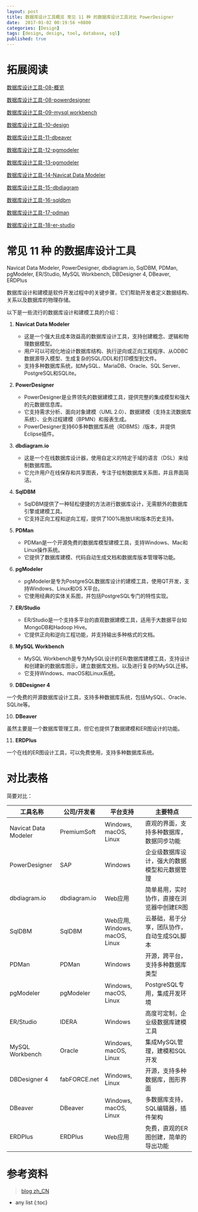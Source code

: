 ```yaml
---
layout: post
title: 数据库设计工具概览 常见 11 种 的数据库设计工具对比 PowerDesigner
date:  2017-01-02 00:19:56 +0800
categories: [Design]
tags: [design, design, tool, database, sql]
published: true
---
```


# 拓展阅读

[数据库设计工具-08-概览](https://houbb.github.io/2017/01/01/design-tool-db-01-db-overview)

[数据库设计工具-08-powerdesigner](https://houbb.github.io/2017/01/01/design-tool-db-09-powerdesigner-01-intro)

[数据库设计工具-09-mysql workbench](https://houbb.github.io/2017/01/01/design-tool-db-09-mysql-workbench-01-intro)

[数据库设计工具-10-design](https://houbb.github.io/2017/01/01/design-tool-db-10-design-01-intro)

[数据库设计工具-11-dbeaver](https://houbb.github.io/2017/01/01/design-tool-db-11-dbeaver-01-intro)

[数据库设计工具-12-pgmodeler](https://houbb.github.io/2017/01/01/design-tool-db-12-pgmodeler-01-intro)

[数据库设计工具-13-pgmodeler](https://houbb.github.io/2017/01/01/design-tool-db-13-erdplus-01-intro)

[数据库设计工具-14-Navicat Data Modeler](https://houbb.github.io/2017/01/01/design-tool-db-14-nav-data-modeler-01-intro)

[数据库设计工具-15-dbdiagram](https://houbb.github.io/2017/01/01/design-tool-db-15-dbdiagram-01-intro)

[数据库设计工具-16-sqldbm](https://houbb.github.io/2017/01/01/design-tool-db-16-sqldbm-01-intro)

[数据库设计工具-17-pdman](https://houbb.github.io/2017/01/01/design-tool-db-17-pdman-01-intro)

[数据库设计工具-18-er-studio](https://houbb.github.io/2017/01/01/design-tool-db-18-er-studio-01-intro)


# 常见 11 种 的数据库设计工具

Navicat Data Modeler, PowerDesigner, dbdiagram.io, SqlDBM, PDMan, pgModeler, ER/Studio, MySQL Workbench, DBDesigner 4, DBeaver, ERDPlus


数据库设计和建模是软件开发过程中的关键步骤，它们帮助开发者定义数据结构、关系以及数据库的物理存储。

以下是一些流行的数据库设计和建模工具的介绍：

1. **Navicat Data Modeler** 
   - 这是一个强大且成本效益高的数据库设计工具，支持创建概念、逻辑和物理数据模型。
   - 用户可以可视化地设计数据库结构、执行逆向或正向工程程序、从ODBC数据源导入模型、生成复杂的SQL/DDL和打印模型到文件。
   - 支持多种数据库系统，如MySQL、MariaDB、Oracle、SQL Server、PostgreSQL和SQLite。

2. **PowerDesigner** 
   - PowerDesigner是业界领先的数据建模工具，提供完整的集成模型和强大的元数据信息库。
   - 它支持需求分析、面向对象建模（UML 2.0）、数据建模（支持主流数据库系统）、业务过程建模（BPMN）和报表生成。
   - PowerDesigner支持60多种数据库系统（RDBMS）/版本，并提供Eclipse插件。

3. **dbdiagram.io** 
   - 这是一个在线数据库设计器，使用自定义的特定于域的语言（DSL）来绘制数据库图。
   - 它允许用户在线保存和共享图表，专注于绘制数据库关系图，并且界面简洁。

4. **SqlDBM** 
   - SqlDBM提供了一种轻松便捷的方法进行数据库设计，无需额外的数据库引擎或建模工具。
   - 它支持正向工程和逆向工程，提供了100%拖放UI和版本历史支持。

5. **PDMan** 
   - PDMan是一个开源免费的数据库模型建模工具，支持Windows、Mac和Linux操作系统。
   - 它提供了数据库建模、代码自动生成文档和数据库版本管理等功能。

6. **pgModeler** 

   - pgModeler是专为PostgreSQL数据库设计的建模工具，使用QT开发，支持Windows、Linux和OS X平台。
   - 它使用经典的实体关系图，并包括PostgreSQL专门的特性实现。

7. **ER/Studio** 

   - ER/Studio是一个支持多平台的直观数据建模工具，适用于大数据平台如MongoDB和Hadoop Hive。
   - 它提供正向和逆向工程功能，并支持输出多种格式的文档。

8. **MySQL Workbench** 

   - MySQL Workbench是专为MySQL设计的ER/数据库建模工具，支持设计和创建新的数据库图示，建立数据库文档，以及进行复杂的MySQL迁移。
   - 它支持Windows、macOS和Linux系统。

9. **DBDesigner 4** 

一个免费的开源数据库设计工具，支持多种数据库系统，包括MySQL、Oracle、SQLite等。

10. **DBeaver** 

虽然主要是一个数据库管理工具，但它也提供了数据建模和ER图设计的功能。

11. **ERDPlus**

一个在线的ER图设计工具，可以免费使用，支持多种数据库系统。

# 对比表格

简要对比：

| 工具名称          | 公司/开发者        | 平台支持          | 主要特点                                     |
|------------------|------------------|------------------|----------------------------------------------|
| Navicat Data Modeler | PremiumSoft      | Windows, macOS, Linux | 直观的界面，支持多种数据库，数据同步功能         |
| PowerDesigner    | SAP              | Windows           | 企业级数据库设计，强大的数据模型和元数据管理   |
| dbdiagram.io     | dbdiagram.io      | Web应用           | 简单易用，实时协作，直接在浏览器中创建ER图       |
| SqlDBM           | SqlDBM           | Web应用, Windows, macOS, Linux | 云基础，易于分享，团队协作，自动生成SQL脚本   |
| PDMan            | PDMan             | Windows           | 开源，跨平台，支持多种数据库类型                |
| pgModeler        | pgModeler         | Windows, macOS, Linux | PostgreSQL专用，集成开发环境                  |
| ER/Studio        | IDERA            | Windows           | 高度可定制，企业级数据库建模工具               |
| MySQL Workbench  | Oracle           | Windows, macOS, Linux | 集成MySQL管理，建模和SQL开发                  |
| DBDesigner 4     | fabFORCE.net     | Windows, Linux    | 开源，支持多种数据库，图形界面                  |
| DBeaver          | DBeaver          | Windows, macOS, Linux | 多数据库支持，SQL编辑器，插件架构             |
| ERDPlus          | ERDPlus          | Web应用          | 免费，直观的ER图创建，简单的导出功能           |


# 参考资料

> [blog zh_CN](http://www.cnblogs.com/huangcong/archive/2010/06/14/1758201.html)

* any list
{:toc}
